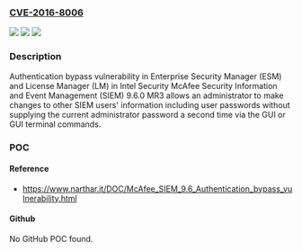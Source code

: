### [CVE-2016-8006](https://cve.mitre.org/cgi-bin/cvename.cgi?name=CVE-2016-8006)
![](https://img.shields.io/static/v1?label=Product&message=n%2Fa&color=blue)
![](https://img.shields.io/static/v1?label=Version&message=n%2Fa&color=blue)
![](https://img.shields.io/static/v1?label=Vulnerability&message=n%2Fa&color=brighgreen)

### Description

Authentication bypass vulnerability in Enterprise Security Manager (ESM) and License Manager (LM) in Intel Security McAfee Security Information and Event Management (SIEM) 9.6.0 MR3 allows an administrator to make changes to other SIEM users' information including user passwords without supplying the current administrator password a second time via the GUI or GUI terminal commands.

### POC

#### Reference
- https://www.narthar.it/DOC/McAfee_SIEM_9.6_Authentication_bypass_vulnerability.html

#### Github
No GitHub POC found.

